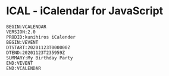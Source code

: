 # ICAL - iCalendar for JavaScript

```
BEGIN:VCALENDAR
VERSION:2.0
PRODID:kunihiros iCalender
BEGIN:VEVENT
DTSTART:20201123T000000Z
DTEND:20201123T235959Z
SUMMARY:My Birthday Party
END:VEVENT
END:VCALENDAR
```
